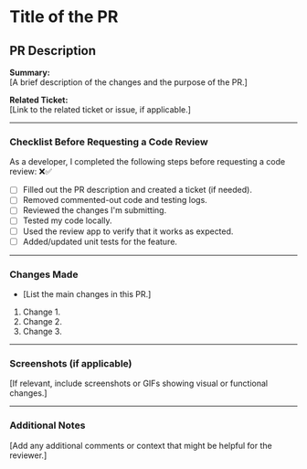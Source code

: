 # Title of the PR

## PR Description  

**Summary:**  
[A brief description of the changes and the purpose of the PR.]

**Related Ticket:**  
[Link to the related ticket or issue, if applicable.]

---

### Checklist Before Requesting a Code Review  

As a developer, I completed the following steps before requesting a code review: ❌✅

- [ ]  Filled out the PR description and created a ticket (if needed).  
- [ ]  Removed commented-out code and testing logs.  
- [ ]  Reviewed the changes I'm submitting.  
- [ ]  Tested my code locally.  
- [ ]  Used the review app to verify that it works as expected.  
- [ ]  Added/updated unit tests for the feature.  

---

### Changes Made  

- [List the main changes in this PR.]  

1. Change 1.  
2. Change 2.  
3. Change 3.  

---

### Screenshots (if applicable)  

[If relevant, include screenshots or GIFs showing visual or functional changes.]  

---

### Additional Notes  

[Add any additional comments or context that might be helpful for the reviewer.]  
